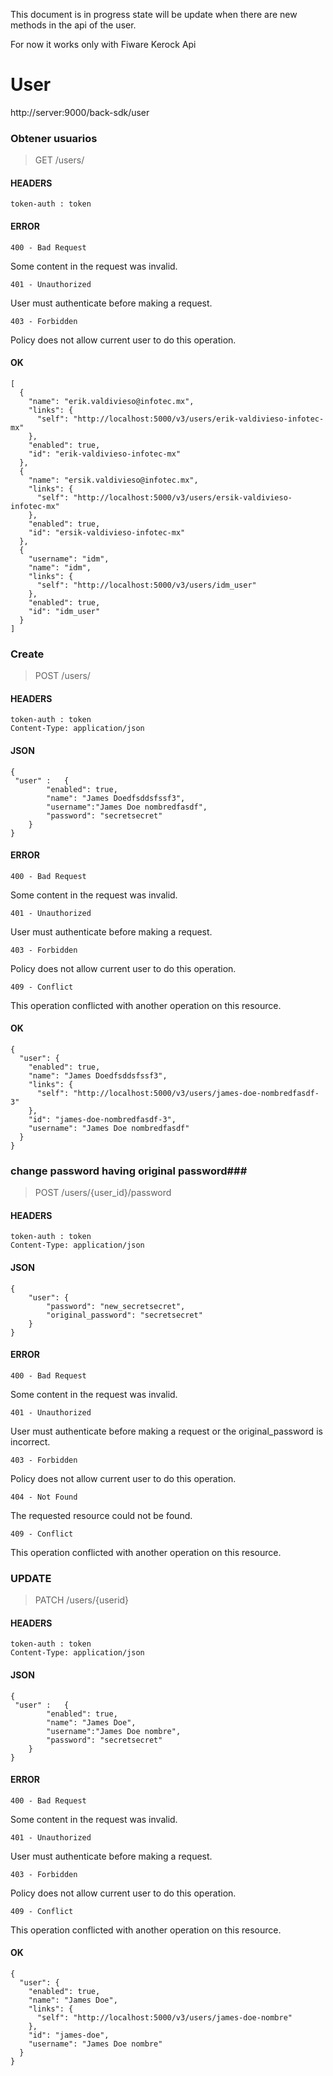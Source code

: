 This document is in progress state will be update when there are new methods in the api of the user.

For now it works only with Fiware Kerock Api

# User #

http://server:9000/back-sdk/user

### Obtener usuarios ###

> GET /users/



#### HEADERS ####
	token-auth : token 

#### ERROR ####
	400 - Bad Request

Some content in the request was invalid.

	401 - Unauthorized 	

User must authenticate before making a request.

	403 - Forbidden 	

Policy does not allow current user to do this operation.

#### OK ####

	[
	  {
	    "name": "erik.valdivieso@infotec.mx",
	    "links": {
	      "self": "http://localhost:5000/v3/users/erik-valdivieso-infotec-mx"
	    },
	    "enabled": true,
	    "id": "erik-valdivieso-infotec-mx"
	  },
	  {
	    "name": "ersik.valdivieso@infotec.mx",
	    "links": {
	      "self": "http://localhost:5000/v3/users/ersik-valdivieso-infotec-mx"
	    },
	    "enabled": true,
	    "id": "ersik-valdivieso-infotec-mx"
	  },
	  {
	    "username": "idm",
	    "name": "idm",
	    "links": {
	      "self": "http://localhost:5000/v3/users/idm_user"
	    },
	    "enabled": true,
	    "id": "idm_user"
	  }
	]

### Create ###

> POST /users/

#### HEADERS ####
	token-auth : token 
	Content-Type: application/json
#### JSON ####

	{
	 "user" :   {
	        "enabled": true,
	        "name": "James Doedfsddsfssf3",
	        "username":"James Doe nombredfasdf",
	        "password": "secretsecret"
	    }
	}

#### ERROR ####

	
	400 - Bad Request
 Some content in the request was invalid.

	401 - Unauthorized
User must authenticate before making a request.

	403 - Forbidden
Policy does not allow current user to do this operation.

	409 - Conflict
This operation conflicted with another operation on this resource.


#### OK ####
	{
	  "user": {
	    "enabled": true,
	    "name": "James Doedfsddsfssf3",
	    "links": {
	      "self": "http://localhost:5000/v3/users/james-doe-nombredfasdf-3"
	    },
	    "id": "james-doe-nombredfasdf-3",
	    "username": "James Doe nombredfasdf"
  	  }
	}

### change password having original password###
> POST /users/{user_id}/password

#### HEADERS ####

	token-auth : token 
	Content-Type: application/json

#### JSON ####
	{
	    "user": {
	        "password": "new_secretsecret",
	        "original_password": "secretsecret"
	    }
	}

#### ERROR ####
	400 - Bad Request 	
Some content in the request was invalid.

	401 - Unauthorized 	
User must authenticate before making a request or the original_password is incorrect.

	403 - Forbidden 	
Policy does not allow current user to do this operation.

	404 - Not Found 	
The requested resource could not be found.

	409 - Conflict 	
This operation conflicted with another operation on this resource. 

### UPDATE ###

> PATCH /users/{userid}

#### HEADERS ####
	token-auth : token 
	Content-Type: application/json
#### JSON ####

	{
	 "user" :   {
	        "enabled": true,
	        "name": "James Doe",
	        "username":"James Doe nombre",
	        "password": "secretsecret"
	    }
	}

#### ERROR ####

	
	400 - Bad Request
 Some content in the request was invalid.

	401 - Unauthorized
User must authenticate before making a request.

	403 - Forbidden
Policy does not allow current user to do this operation.

	409 - Conflict
This operation conflicted with another operation on this resource.


#### OK ####
	{
	  "user": {
	    "enabled": true,
	    "name": "James Doe",
	    "links": {
	      "self": "http://localhost:5000/v3/users/james-doe-nombre"
	    },
	    "id": "james-doe",
	    "username": "James Doe nombre"
  	  }
	}
   